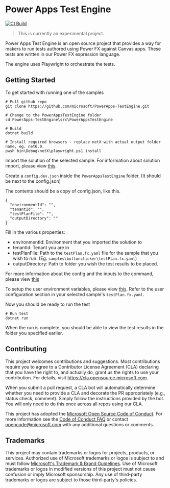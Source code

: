 # Power Apps Test Engine
[![CI Build](https://github.com/microsoft/PowerApps-TestEngine/actions/workflows/build-test.yml/badge.svg)](https://github.com/microsoft/PowerApps-TestEngine/actions/workflows/build-test.yml)
> This is currently an experimental project.

Power Apps Test Engine is an open source project that provides a way for makers to run tests authored using Power FX against Canvas apps. These tests are written in our Power FX expression language.

The engine uses Playwright to orchestrate the tests.

## Getting Started

To get started with running one of the samples
```
# Pull github repo
git clone https://github.com/microsoft/PowerApps-TestEngine.git

# Change to the PowerAppsTestEngine folder
cd PowerApps-TestEngine\src\PowerAppsTestEngine

# Build
dotnet build

# Install required browsers - replace netX with actual output folder name, eg. net6.0.
pwsh bin\Debug\netX\playwright.ps1 install
```

Import the solution of the selected sample. For information about solution import, please view [this](https://docs.microsoft.com/en-us/power-apps/maker/data-platform/import-update-export-solutions).

Create a `config.dev.json` inside the `PowerAppsTestEngine` folder. (It should be next to the config.json)

The contents should be a copy of config.json, like this.
```
{
  "environmentId": "",
  "tenantId": "",
  "testPlanFile": "",
  "outputDirectory": ""
}
```

Fill in the various properties:
- environmentId: Environment that you imported the solution to
- tenantId: Tenant you are in
- testPlanFile: Path to the `testPlan.fx.yaml` file for the sample that you wish to run. (Eg. `samples\buttonclicker\testPlan.fx.yaml`)
- outputDirectory: Path to folder you wish the test results to be placed.

For more information about the config and the inputs to the command, please view [this](.\docs\CommandInput.md)

To setup the user environment variables, please view [this](.\docs\Yaml\Users.md). Refer to the user configuration section in your selected sample's `testPlan.fx.yaml`.

Now you should be ready to run the test
```
# Run test
dotnet run
```

When the run is complete, you should be able to view the test results in the folder you specified earlier.

## Contributing

This project welcomes contributions and suggestions.  Most contributions require you to agree to a
Contributor License Agreement (CLA) declaring that you have the right to, and actually do, grant us
the rights to use your contribution. For details, visit https://cla.opensource.microsoft.com.

When you submit a pull request, a CLA bot will automatically determine whether you need to provide
a CLA and decorate the PR appropriately (e.g., status check, comment). Simply follow the instructions
provided by the bot. You will only need to do this once across all repos using our CLA.

This project has adopted the [Microsoft Open Source Code of Conduct](https://opensource.microsoft.com/codeofconduct/).
For more information see the [Code of Conduct FAQ](https://opensource.microsoft.com/codeofconduct/faq/) or
contact [opencode@microsoft.com](mailto:opencode@microsoft.com) with any additional questions or comments.

## Trademarks

This project may contain trademarks or logos for projects, products, or services. Authorized use of Microsoft 
trademarks or logos is subject to and must follow 
[Microsoft's Trademark & Brand Guidelines](https://www.microsoft.com/en-us/legal/intellectualproperty/trademarks/usage/general).
Use of Microsoft trademarks or logos in modified versions of this project must not cause confusion or imply Microsoft sponsorship.
Any use of third-party trademarks or logos are subject to those third-party's policies.
